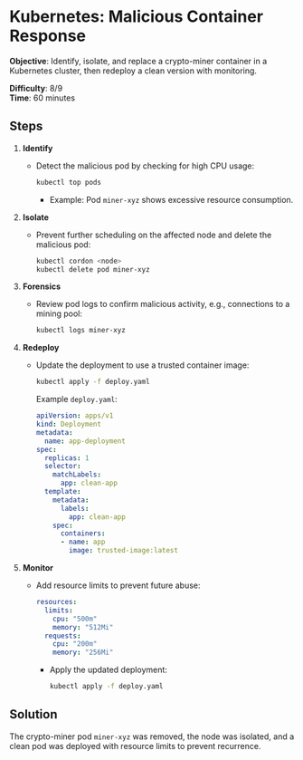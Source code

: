
# Kubernetes: Malicious Container Response

**Objective**: Identify, isolate, and replace a crypto-miner container in a Kubernetes cluster, then redeploy a clean version with monitoring.

**Difficulty**: 8/9  
**Time**: 60 minutes

## Steps

1. **Identify**  
   - Detect the malicious pod by checking for high CPU usage:  
     ```bash
     kubectl top pods
     ```
     - Example: Pod `miner-xyz` shows excessive resource consumption.

2. **Isolate**  
   - Prevent further scheduling on the affected node and delete the malicious pod:  
     ```bash
     kubectl cordon <node>
     kubectl delete pod miner-xyz
     ```

3. **Forensics**  
   - Review pod logs to confirm malicious activity, e.g., connections to a mining pool:  
     ```bash
     kubectl logs miner-xyz
     ```

4. **Redeploy**  
   - Update the deployment to use a trusted container image:  
     ```bash
     kubectl apply -f deploy.yaml
     ```
     Example `deploy.yaml`:
     ```yaml
     apiVersion: apps/v1
     kind: Deployment
     metadata:
       name: app-deployment
     spec:
       replicas: 1
       selector:
         matchLabels:
           app: clean-app
       template:
         metadata:
           labels:
             app: clean-app
         spec:
           containers:
           - name: app
             image: trusted-image:latest
     ```

5. **Monitor**  
   - Add resource limits to prevent future abuse:  
     ```yaml
     resources:
       limits:
         cpu: "500m"
         memory: "512Mi"
       requests:
         cpu: "200m"
         memory: "256Mi"
     ```
     - Apply the updated deployment:  
       ```bash
       kubectl apply -f deploy.yaml
       ```

## Solution

The crypto-miner pod `miner-xyz` was removed, the node was isolated, and a clean pod was deployed with resource limits to prevent recurrence.
